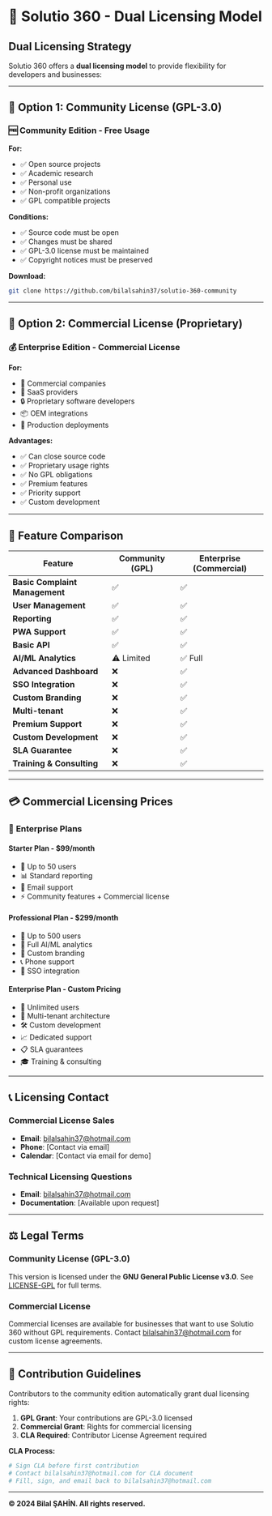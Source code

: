 # 🔄 Solutio 360 - Dual Licensing Model

## Dual Licensing Strategy

Solutio 360 offers a **dual licensing model** to provide flexibility for developers and businesses:

---

## 📝 **Option 1: Community License (GPL-3.0)**

### 🆓 **Community Edition - Free Usage**

**For:**
- ✅ Open source projects
- ✅ Academic research
- ✅ Personal use
- ✅ Non-profit organizations
- ✅ GPL compatible projects

**Conditions:**
- ✅ Source code must be open
- ✅ Changes must be shared
- ✅ GPL-3.0 license must be maintained
- ✅ Copyright notices must be preserved

**Download:**
```bash
git clone https://github.com/bilalsahin37/solutio-360-community
```

---

## 💼 **Option 2: Commercial License (Proprietary)**

### 💰 **Enterprise Edition - Commercial License**

**For:**
- 🏢 Commercial companies
- 💼 SaaS providers
- 🔒 Proprietary software developers
- 📦 OEM integrations
- 🚀 Production deployments

**Advantages:**
- ✅ Can close source code
- ✅ Proprietary usage rights
- ✅ No GPL obligations
- ✅ Premium features
- ✅ Priority support
- ✅ Custom development

---

## 🎯 **Feature Comparison**

| Feature | Community (GPL) | Enterprise (Commercial) |
|---------|----------------|-------------------------|
| **Basic Complaint Management** | ✅ | ✅ |
| **User Management** | ✅ | ✅ |
| **Reporting** | ✅ | ✅ |
| **PWA Support** | ✅ | ✅ |
| **Basic API** | ✅ | ✅ |
| **AI/ML Analytics** | ⚠️ Limited | ✅ Full |
| **Advanced Dashboard** | ❌ | ✅ |
| **SSO Integration** | ❌ | ✅ |
| **Custom Branding** | ❌ | ✅ |
| **Multi-tenant** | ❌ | ✅ |
| **Premium Support** | ❌ | ✅ |
| **Custom Development** | ❌ | ✅ |
| **SLA Guarantee** | ❌ | ✅ |
| **Training & Consulting** | ❌ | ✅ |

---

## 💳 **Commercial Licensing Prices**

### 🏢 **Enterprise Plans**

#### **Starter Plan - $99/month**
- 👥 Up to 50 users
- 📊 Standard reporting
- 🔧 Email support
- ⚡ Community features + Commercial license

#### **Professional Plan - $299/month**
- 👥 Up to 500 users
- 🤖 Full AI/ML analytics
- 🎨 Custom branding
- 📞 Phone support
- 🔐 SSO integration

#### **Enterprise Plan - Custom Pricing**
- 👥 Unlimited users
- 🏢 Multi-tenant architecture
- 🛠️ Custom development
- 📈 Dedicated support
- 📋 SLA guarantees
- 🎓 Training & consulting

---

## 📞 **Licensing Contact**

### **Commercial License Sales**
- **Email**: bilalsahin37@hotmail.com
- **Phone**: [Contact via email]
- **Calendar**: [Contact via email for demo]

### **Technical Licensing Questions**
- **Email**: bilalsahin37@hotmail.com
- **Documentation**: [Available upon request]

---

## ⚖️ **Legal Terms**

### **Community License (GPL-3.0)**
This version is licensed under the **GNU General Public License v3.0**.
See [LICENSE-GPL](LICENSE-GPL) for full terms.

### **Commercial License**
Commercial licenses are available for businesses that want to use Solutio 360 
without GPL requirements. Contact bilalsahin37@hotmail.com for custom license agreements.

---

## 🤝 **Contribution Guidelines**

Contributors to the community edition automatically grant dual licensing rights:

1. **GPL Grant**: Your contributions are GPL-3.0 licensed
2. **Commercial Grant**: Rights for commercial licensing
3. **CLA Required**: Contributor License Agreement required

**CLA Process:**
```bash
# Sign CLA before first contribution
# Contact bilalsahin37@hotmail.com for CLA document
# Fill, sign, and email back to bilalsahin37@hotmail.com
```

---

**© 2024 Bilal ŞAHİN. All rights reserved.** 